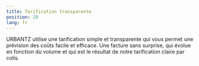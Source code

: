 ```yaml
---
title: Tarification transparente
position: 29
lang: fr
---
```


URBANTZ utilise une tarification simple et transparente qui vous permet une prévision des coûts facile et efficace. Une facture sans surprise, qui évolue en fonction du volume et qui est le résultat de notre tarification claire par colis.